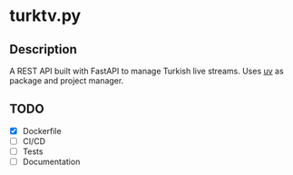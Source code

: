 # turktv.py

## Description
A REST API built with FastAPI to manage Turkish live streams.
Uses [uv](https://github.com/astral-sh/uv) as package and project manager.

## TODO
- [X] Dockerfile
- [ ] CI/CD
- [ ] Tests
- [ ] Documentation